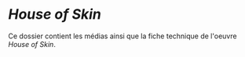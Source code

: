 # *House of Skin*

Ce dossier contient les médias ainsi que la fiche technique de l'oeuvre *House of Skin*.
